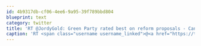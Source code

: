 ```yaml
---
id: 4b9317db-cf06-4ee6-9a95-39f789bbd804
blueprint: text
category: twitter
title: 'RT @JordyGold: Green Party rated best on reform proposals - Canada Votes 2011 - CBC News cbc.ca/news/politics/…'
caption: 'RT <span class="username username_linked">@<a href="https://twitter.com/JordyGold" title="Jordy Gold">JordyGold</a></span>: Green Party rated best on reform proposals - Canada Votes 2011 - CBC News <a href="http://www.cbc.ca/news/politics/canadavotes2011/story/2011/04/28/cv-election-democracy-grades.html?sms_ss=twitter&amp;at_xt=4dbaffc886b8ed22,0" title="http://www.cbc.ca/news/politics/canadavotes2011/story/2011/04/28/cv-election-democracy-grades.html?sms_ss=twitter&amp;at_xt=4dbaffc886b8ed22,0" class="link link_untco">cbc.ca/news/politics/…</a>'
---
```

